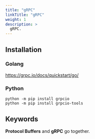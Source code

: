 ```yaml
---
title: "gRPC"
linkTitle: "gRPC"
weight: 1
description: >
  gRPC.
---
```


## Installation

### Golang

https://grpc.io/docs/quickstart/go/

### Python

```
python -m pip install grpcio
python -m pip install grpcio-tools
```

## Keywords

**Protocol Buffers** and **gRPC** go together.